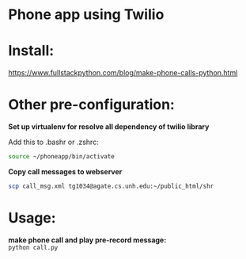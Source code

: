 # Phone app using Twilio

# Install:
https://www.fullstackpython.com/blog/make-phone-calls-python.html

# Other pre-configuration:
**Set up virtualenv for resolve all dependency of twilio library**  

Add this to .bashr or .zshrc:  
```bash
source ~/phoneapp/bin/activate
```

**Copy call messages to webserver**  

```bash
scp call_msg.xml tg1034@agate.cs.unh.edu:~/public_html/shr
```

# Usage:
**make phone call and play pre-record message:**  
`python call.py`

